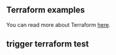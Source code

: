 ## Terraform examples

You can read more about Terraform [here](https://www.terraform.io/).     

trigger terraform test
---




